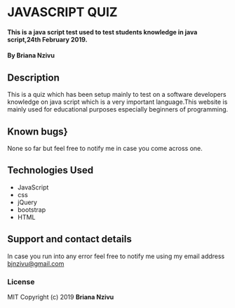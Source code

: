 # JAVASCRIPT QUIZ
#### This is a java script test used to test students knowledge in java script,24th February 2019.
#### By **Briana Nzivu**
## Description
 This is a quiz which has been setup mainly to test on a software developers knowledge on java script which is a very important language.This website is mainly used for educational purposes especially beginners of programming.
## Known bugs}
None so far but feel free to notify me in case you come across one.
## Technologies Used
* JavaScript
* css
* jQuery
* bootstrap
* HTML
## Support and contact details
In case you run into any error feel free to notify me using my email address bjnzivu@gmail.com
### License
MIT
Copyright (c) 2019 **Briana Nzivu**
